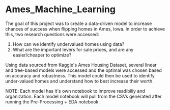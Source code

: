# Ames_Machine_Learning

The goal of this project was to create a data-driven model to increase chances of success when flipping homes in Ames, Iowa. In order to achieve this, two research questions were accessed:

1. How can we identify undervalued homes using data?
2. What are the important levers for sale prices, and are any easier/cheaper to optimize?

Using data sourced from Kaggle's Ames Housing Dataset, several linear and tree-based models were accessed and the optimal was chosen based on accuracy and robustness. This model could then be used to identify under-valued homes and understand how to best increase their worth.

NOTE: Each model has it's own notebook to improve readibiliy and organization. Each model notebook will pull from the CSVs generated after running the Pre-Processing + EDA notebook. 

